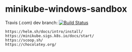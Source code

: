 # minikube-windows-sandbox

Travis (.com) dev branch:
[![Build Status](https://travis-ci.com/githubfoam/minikube-windows-sandbox.svg?branch=dev)](https://travis-ci.com/githubfoam/minikube-windows-sandbox)  

~~~~
https://helm.sh/docs/intro/install/
https://minikube.sigs.k8s.io/docs/start/
https://scoop.sh/
https://chocolatey.org/
~~~~
